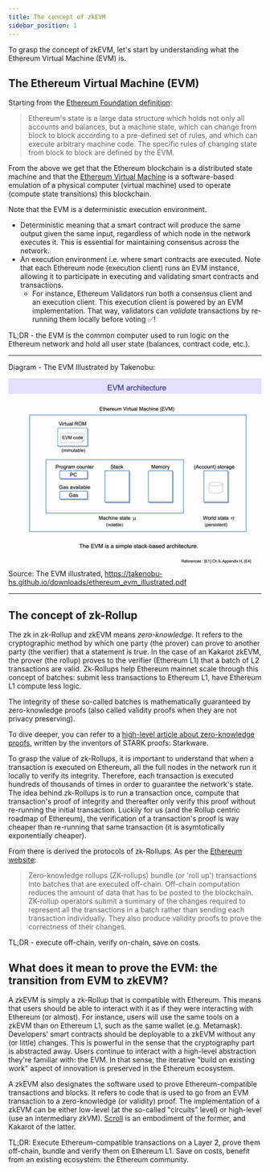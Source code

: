 ```yaml
---
title: The concept of zkEVM
sidebar_position: 1
---
```


To grasp the concept of zkEVM, let's start by understanding what the Ethereum Virtual Machine (EVM) is.

## The Ethereum Virtual Machine (EVM)

Starting from the [Ethereum Foundation definition](https://ethereum.org/developers/docs/evm#from-ledger-to-state-machine):

> Ethereum's state is a large data structure which holds not only all accounts and balances, but a machine state, which can change from block to block according to a pre-defined set of rules, and which can execute arbitrary machine code. The specific rules of changing state from block to block are defined by the EVM.

From the above we get that the Ethereum blockchain is a distributed state machine and that the [Ethereum Virtual Machine](https://ethereum.org/developers/docs/evm) is a software-based emulation of a physical computer (virtual machine) used to operate (compute state transitions) this blockchain.

Note that the EVM is a deterministic execution environment.

- Deterministic meaning that a smart contract will produce the same output given the same input, regardless of which node in the network executes it. This is essential for maintaining consensus across the network.
- An execution environment i.e. where smart contracts are executed. Note that each Ethereum node (execution client) runs an EVM instance, allowing it to participate in executing and validating smart contracts and transactions.
  - For instance, Ethereum Validators run both a consensus client and an execution client. This execution client is powered by an EVM implementation. That way, validators can _validate_ transactions by re-running them locally before voting ✅!

TL;DR - the EVM is the common computer used to run logic on the Ethereum network and hold all user state (balances, contract code, etc.).

---

Diagram - The EVM Illustrated by Takenobu:

![The EVM illustrated by Takenobu](../../static/diagrams/evm_takenobu.png)
Source: The EVM illustrated, https://takenobu-hs.github.io/downloads/ethereum_evm_illustrated.pdf

---

## The concept of zk-Rollup

The zk in zk-Rollup and zkEVM means _zero-knowledge_. It refers to the cryptographic method by which one party (the prover) can prove to another party (the verifier) that a statement is true. In the case of an Kakarot zkEVM, the prover (the rollup) proves to the verifier (Ethereum L1) that a batch of L2 transactions are valid. Zk-Rollups help Ethereum mainnet scale through this concept of batches: submit less transactions to Ethereum L1, have Ethereum L1 compute less logic.

The integrity of these so-called batches is mathematically guaranteed by zero-knowledge proofs (also called validity proofs when they are not privacy preserving).

To dive deeper, you can refer to a [high-level article about zero-knowledge proofs](https://medium.com/starkware/stark-math-the-journey-begins-51bd2b063c71), written by the inventors of STARK proofs: Starkware.

To grasp the value of zk-Rollups, it is important to understand that when a transaction is executed on Ethereum, all the full nodes in the network run it locally to verify its integrity. Therefore, each transaction is executed hundreds of thousands of times in order to guarantee the network's state. The idea behind zk-Rollups is to run a transaction once, compute that transaction's proof of integrity and thereafter only verify this proof without re-running the initial transaction. Luckily for us (and the Rollup centric roadmap of Ethereum), the verification of a transaction's proof is way cheaper than re-running that same transaction (it is asymtotically exponentially cheaper).

From there is derived the protocols of zk-Rollups. As per the [Ethereum website](https://ethereum.org/developers/docs/scaling/zk-rollups#what-are-zk-rollups):

> Zero-knowledge rollups (ZK-rollups) bundle (or 'roll up') transactions into batches that are executed off-chain. Off-chain computation reduces the amount of data that has to be posted to the blockchain. ZK-rollup operators submit a summary of the changes required to represent all the transactions in a batch rather than sending each transaction individually. They also produce validity proofs to prove the correctness of their changes.

TL;DR - execute off-chain, verify on-chain, save on costs.

## What does it mean to prove the EVM: the transition from EVM to zkEVM?

A zkEVM is simply a zk-Rollup that is compatible with Ethereum. This means that users should be able to interact with it as if they were interacting with Ethereum (or almost). For instance, users will use the same tools on a zkEVM than on Ethereum L1, such as the same wallet (e.g. Metamask). Developers' smart contracts should be deployable to a zkEVM without any (or little) changes. This is powerful in the sense that the cryptography part is abstracted away. Users continue to interact with a high-level abstraction they're familiar with: the EVM. In that sense, the iterative "build on existing work" aspect of innovation is preserved in the Ethereum ecosystem.

A zkEVM also designates the software used to prove Ethereum-compatible transactions and blocks. It refers to code that is used to go from an EVM transaction to a zero-knowledge (or validity) proof. The implementation of a zkEVM can be either low-level (at the so-called "circuits" level) or high-level (use an intermediary zkVM). [Scroll](https://scroll.io/) is an embodiment of the former, and Kakarot of the latter.

TL;DR: Execute Ethereum-compatible transactions on a Layer 2, prove them off-chain, bundle and verify them on Ethereum L1. Save on costs, benefit from an existing ecosystem: the Ethereum community.
